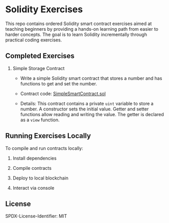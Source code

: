 # Solidity Exercises

This repo contains ordered Solidity smart contract exercises aimed at teaching beginners by providing a hands-on learning path from easier to harder concepts. The goal is to learn Solidity incrementally through practical coding exercises.

## Completed Exercises

1. Simple Storage Contract

    - Write a simple Solidity smart contract that stores a number and has functions to get and set the number.

    - Contract code: [SimpleSmartContract.sol](SimpleSmartContract.sol)

    - Details: This contract contains a private `uint` variable to store a number. A constructor sets the initial value. Getter and setter functions allow reading and writing the value. The getter is declared as a `view` function.

## Running Exercises Locally

To compile and run contracts locally:

1. Install dependencies 

2. Compile contracts

3. Deploy to local blockchain  

4. Interact via console

## License

SPDX-License-Identifier: MIT